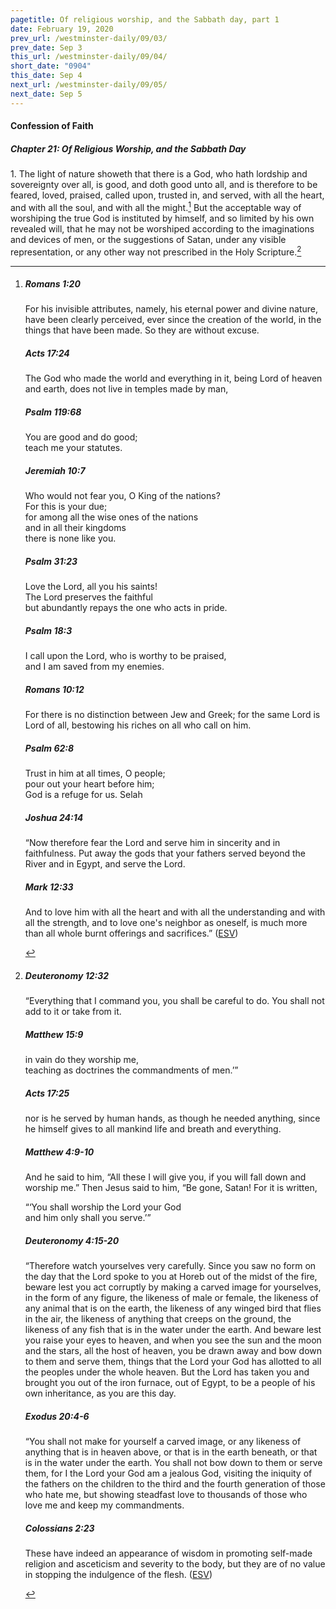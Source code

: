 ```yaml
---
pagetitle: Of religious worship, and the Sabbath day, part 1
date: February 19, 2020
prev_url: /westminster-daily/09/03/
prev_date: Sep 3
this_url: /westminster-daily/09/04/
short_date: "0904"
this_date: Sep 4
next_url: /westminster-daily/09/05/
next_date: Sep 5
---
```


#### Confession of Faith

##### Chapter 21: Of Religious Worship, and the Sabbath Day

1\. The light of nature showeth that there is a God, who hath lordship and sovereignty over all, is good, and doth good unto all, and is therefore to be feared, loved, praised, called upon, trusted in, and served, with all the heart, and with all the soul, and with all the might.[^fnref:wcf1] But the acceptable way of worshiping the true God is instituted by himself, and so limited by his own revealed will, that he may not be worshiped according to the imaginations and devices of men, or the suggestions of Satan, under any visible representation, or any other way not prescribed in the Holy Scripture.[^fnref:wcf2]

[^fnref:wcf1]: <div class="esv"><h5>Romans 1:20</h5> <div class="esv-text"><p id="p45001020.01-1">For his invisible attributes, namely, his eternal power and divine nature, have been clearly perceived, ever since the creation of the world, in the things that have been made. So they are without excuse.</p> </div><h5>Acts 17:24</h5> <div class="esv-text"><p id="p44017024.01-2">The God who made the world and everything in it, being Lord of heaven and earth, does not live in temples made by man,</p> </div><h5>Psalm 119:68</h5> <div class="esv-text"><div class="block-indent"> <p class="line-group" id="p19119068.01-3">You are good and do good;<br /> <span class="indent"></span>teach me your statutes.</p> </div> </div><h5>Jeremiah 10:7</h5> <div class="esv-text"><div class="block-indent"> <p class="line-group" id="p24010007.01-4">Who would not fear you, O King of the nations?<br /> <span class="indent"></span>For this is your due;<br /> for among all the wise ones of the nations<br /> <span class="indent"></span>and in all their kingdoms<br /> <span class="indent"></span>there is none like you.</p> </div> </div><h5>Psalm 31:23</h5> <div class="esv-text"><div class="block-indent"> <p class="line-group" id="p19031023.01-5">Love the <span class="small-caps">Lord</span>, all you his saints!<br /> <span class="indent"></span>The <span class="small-caps">Lord</span> preserves the faithful<br /> <span class="indent"></span>but abundantly repays the one who acts in pride.</p> </div> </div><h5>Psalm 18:3</h5> <div class="esv-text"><div class="block-indent"> <p class="line-group" id="p19018003.01-6">I call upon the <span class="small-caps">Lord</span>, who is worthy to be praised,<br /> <span class="indent"></span>and I am saved from my enemies.</p> </div> </div><h5>Romans 10:12</h5> <div class="esv-text"><p id="p45010012.01-7">For there is no distinction between Jew and Greek; for the same Lord is Lord of all, bestowing his riches on all who call on him.</p> </div><h5>Psalm 62:8</h5> <div class="esv-text"><div class="block-indent"> <p class="line-group" id="p19062008.01-8">Trust in him at all times, O people;<br /> <span class="indent"></span>pour out your heart before him;<br /> <span class="indent"></span>God is a refuge for us. <span class="selah">Selah</span></p> </div> </div><h5>Joshua 24:14</h5> <div class="esv-text"> <p id="p06024014.06-9">&#8220;Now therefore fear the <span class="small-caps">Lord</span> and serve him in sincerity and in faithfulness. Put away the gods that your fathers served beyond the River and in Egypt, and serve the <span class="small-caps">Lord</span>.</p> </div><h5>Mark 12:33</h5> <div class="esv-text"><p id="p41012033.01-10">And to love him with all the heart and with all the understanding and with all the strength, and to love one's neighbor as oneself, is much more than all whole burnt offerings and sacrifices.&#8221;  (<a href="http://www.esv.org" class="copyright">ESV</a>)</p> </div> </div>

[^fnref:wcf2]: <div class="esv"><h5>Deuteronomy 12:32</h5> <div class="esv-text"><p id="p05012032.01-1"> &#8220;Everything that I command you, you shall be careful to do. You shall not add to it or take from it.</p> </div><h5>Matthew 15:9</h5> <div class="esv-text"><div class="block-indent"> <p class="line-group" id="p40015009.01-2"><span class="woc">in vain do they worship me,<br /> <span class="indent"></span>teaching as doctrines the commandments of men.&#8217;&#8221;</span></p> </div> </div><h5>Acts 17:25</h5> <div class="esv-text"><p id="p44017025.01-3">nor is he served by human hands, as though he needed anything, since he himself gives to all mankind life and breath and everything.</p> </div><h5>Matthew 4:9-10</h5> <div class="esv-text"><p id="p40004009.01-4">And he said to him, &#8220;All these I will give you, if you will fall down and worship me.&#8221; Then Jesus said to him, <span class="woc">&#8220;Be gone, Satan! For it is written,</span></p> <div class="block-indent"> <p class="line-group" id="p40004010.13-4"><span class="woc">&#8220;&#8216;You shall worship the Lord your God<br /> <span class="indent"></span>and him only shall you serve.&#8217;&#8221;</span></p> </div> </div><h5>Deuteronomy 4:15-20</h5> <div class="esv-text"> <p id="p05004015.03-5">&#8220;Therefore watch yourselves very carefully. Since you saw no form on the day that the <span class="small-caps">Lord</span> spoke to you at Horeb out of the midst of the fire, beware lest you act corruptly by making a carved image for yourselves, in the form of any figure, the likeness of male or female, the likeness of any animal that is on the earth, the likeness of any winged bird that flies in the air, the likeness of anything that creeps on the ground, the likeness of any fish that is in the water under the earth. And beware lest you raise your eyes to heaven, and when you see the sun and the moon and the stars, all the host of heaven, you be drawn away and bow down to them and serve them, things that the <span class="small-caps">Lord</span> your God has allotted to all the peoples under the whole heaven. But the <span class="small-caps">Lord</span> has taken you and brought you out of the iron furnace, out of Egypt, to be a people of his own inheritance, as you are this day.</p> </div><h5>Exodus 20:4-6</h5> <div class="esv-text"><p id="p02020004.01-6">&#8220;You shall not make for yourself a carved image, or any likeness of anything that is in heaven above, or that is in the earth beneath, or that is in the water under the earth. You shall not bow down to them or serve them, for I the <span class="small-caps">Lord</span> your God am a jealous God, visiting the iniquity of the fathers on the children to the third and the fourth generation of those who hate me, but showing steadfast love to thousands of those who love me and keep my commandments.</p> </div><h5>Colossians 2:23</h5> <div class="esv-text"><p id="p51002023.01-7">These have indeed an appearance of wisdom in promoting self-made religion and asceticism and severity to the body, but they are of no value in stopping the indulgence of the flesh.  (<a href="http://www.esv.org" class="copyright">ESV</a>)</p> </div> </div>

